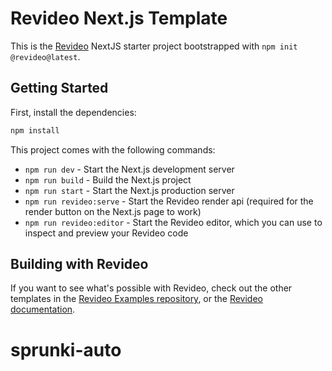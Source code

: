 # Revideo Next.js Template

This is the [Revideo](https://github.com/redotvideo/revideo) NextJS starter
project bootstrapped with `npm init @revideo@latest`.

## Getting Started

First, install the dependencies:

```bash
npm install
```

This project comes with the following commands:

- `npm run dev` - Start the Next.js development server
- `npm run build` - Build the Next.js project
- `npm run start` - Start the Next.js production server
- `npm run revideo:serve` - Start the Revideo render api (required for the render button on the Next.js page to work)
- `npm run revideo:editor` - Start the Revideo editor, which you can use to inspect and preview your Revideo code

## Building with Revideo

If you want to see what's possible with Revideo, check out the other templates
in the [Revideo Examples repository](https://github.com/redotvideo/examples), or
the [Revideo documentation](https://docs.re.video).
# sprunki-auto
